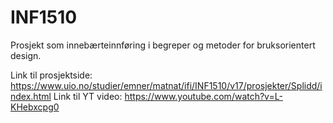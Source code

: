 # INF1510
Prosjekt som innebærteinnføring i begreper og metoder for bruksorientert design. 

Link til prosjektside: https://www.uio.no/studier/emner/matnat/ifi/INF1510/v17/prosjekter/Splidd/index.html
Link til YT video: https://www.youtube.com/watch?v=L-KHebxcpg0
